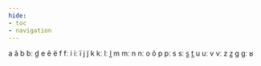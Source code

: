 ```yaml
---
hide:
- toc
- navigation
---
```

a
ã
b
bː
d̺
e
ẽ
ë
f
fː
i
iː
ï
j
j̃
k
kː
lː
l̪
m
mː
n
nː
o
õ
p
pː
s
sː
s̺
t̺
u
uː
v
vː
z
z̺
ɡ
ɡː
ʁ
